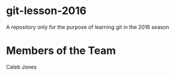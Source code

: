 # git-lesson-2016
A repository only for the purpose of learning git in the 2016 season

# Members of the Team
Caleb Jones